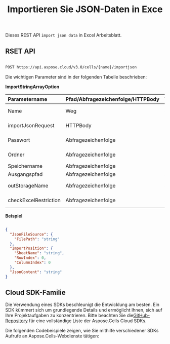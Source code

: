 ﻿---
title: Importieren Sie JSON-Daten in Exce
second_title: Aspose.Cells Cloud Documen
linktitle: JSO importieren
type: docs
url: /de/import-json-data-into-excel/
aliases: [ /import/json/]
keywords: Import Json data into Excel
description: Aspose.Cells Cloud REST API unterstützt den Import von String-Array-Daten in Excel-Dateien. SDK unterstützt verschiedene Entwicklungssprachen. Dazu gehören Android, C#, Go, Java, NodeJS, Perl, PHP, Python, Ruby und Swift.
weight: 40
kwords: Excel, Office Cloud, REST API, Tabellenkalkulation, PDF, CSV, Json, Markdown, Json-Daten importieren in Excel
---
Dieses REST API `import json data` in Excel Arbeitsblatt.

## RSET API

```bash

POST https://api.aspose.cloud/v3.0/cells/{name}/importjson

```

Die wichtigen Parameter sind in der folgenden Tabelle beschrieben:

**ImportStringArrayOption**

|Parametername| Pfad/Abfragezeichenfolge/HTTPBody|Typ|Beschreibung|
|:- |:- |:- |:- |
| Name| Weg| Schnur| Der Arbeitsmappenname|
| importJsonRequest| HTTPBody| Klasse| JSON-Anfrage importieren.|
| Passwort| Abfragezeichenfolge| Schnur| Das Kennwort der Arbeitsmappe.|
| Ordner| Abfragezeichenfolge| Schnur| Original-Arbeitsmappenordner.|
| Speichername| Abfragezeichenfolge| Schnur| Speichername.|
| Ausgangspfad| Abfragezeichenfolge| Schnur| Ausgabedateipfad.|
| outStorageName| Abfragezeichenfolge| Schnur| Speichername für die Ausgabedatei.|
| checkExcelRestriction| Abfragezeichenfolge| Schnur| Überprüfen Sie die Einschränkung Excel.|

**Beispiel**

```json

{
  "JsonFileSource": {
    "FilePath": "string"
  },
  "ImportPosition": {
    "SheetName": "string",
    "RowIndex": 0,
    "ColumnIndex": 0
  },
  "JsonContent": "string"
}

```

## Cloud SDK-Familie

 Die Verwendung eines SDKs beschleunigt die Entwicklung am besten. Ein SDK kümmert sich um grundlegende Details und ermöglicht Ihnen, sich auf Ihre Projektaufgaben zu konzentrieren. Bitte beachten Sie die[GitHub-Repository](https://github.com/aspose-cells-cloud) für eine vollständige Liste der Aspose.Cells Cloud SDKs.

Die folgenden Codebeispiele zeigen, wie Sie mithilfe verschiedener SDKs Aufrufe an Aspose.Cells-Webdienste tätigen:
